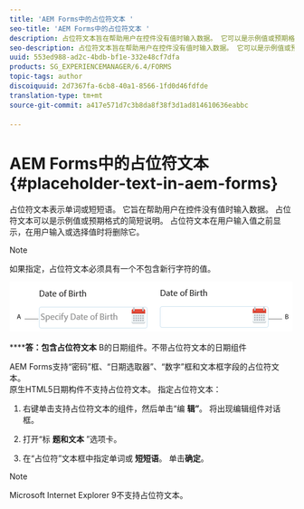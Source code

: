 ```yaml
---
title: 'AEM Forms中的占位符文本 '
seo-title: 'AEM Forms中的占位符文本 '
description: 占位符文本旨在帮助用户在控件没有值时输入数据。 它可以是示例值或预期格式的简短说明。
seo-description: 占位符文本旨在帮助用户在控件没有值时输入数据。 它可以是示例值或预期格式的简短说明。
uuid: 553ed988-ad2c-4bdb-bf1e-332e48cf7dfa
products: SG_EXPERIENCEMANAGER/6.4/FORMS
topic-tags: author
discoiquuid: 2d7367fa-6cb8-40a1-8566-1fd0d46fdfde
translation-type: tm+mt
source-git-commit: a417e571d7c3b8da8f38f3d1ad814610636eabbc

---
```



# AEM Forms中的占位符文本 {#placeholder-text-in-aem-forms}

占位符文本表示单词或短短语。 它旨在帮助用户在控件没有值时输入数据。 占位符文本可以是示例值或预期格式的简短说明。 占位符文本在用户输入值之前显示，在用户输入或选择值时将删除它。

>[!NOTE]
>
>如果指定，占位符文本必须具有一个不包含新行字符的值。

![带有和不带占位符文本的日期组件](assets/dat-picker-place-holder-text.png)

******答：包含占位符文本** B的日期组件。不带占位符文本的日期组件

AEM Forms支持“密码”框、“日期选取器”、“数字”框和文本框字段的占位符文本。\
原生HTML5日期构件不支持占位符文本。 指定占位符文本：

1. 右键单击支持占位符文本的组件，然后单击“编 **辑”**。 将出现编辑组件对话框。

1. 打开“标 **题和文本** ”选项卡。
1. 在“占位符”文本框中指定单词或 **短短语**。 单击&#x200B;**确定**。

>[!NOTE]
>
>Microsoft Internet Explorer 9不支持占位符文本。

